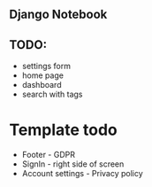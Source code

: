 ## Django Notebook


## TODO:
- settings form
- home page
- dashboard
- search with tags


# Template todo
- Footer - GDPR
- SignIn - right side of screen
- Account settings - Privacy policy